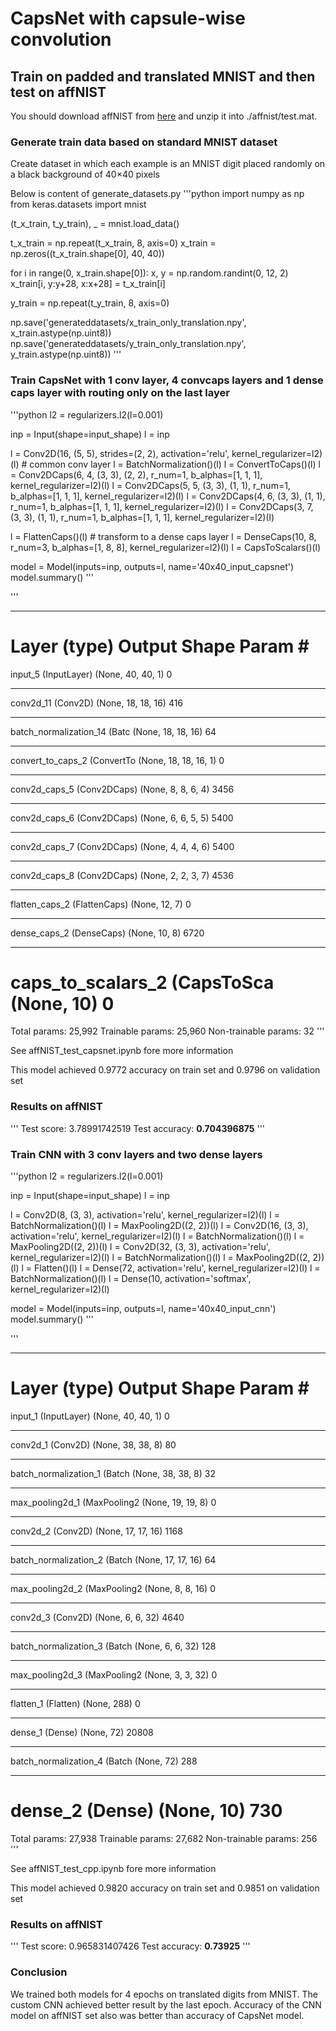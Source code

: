 # CapsNet with capsule-wise convolution

## Train on padded and translated MNIST and then test on affNIST

You should download affNIST from [here](http://www.cs.toronto.edu/~tijmen/affNIST/32x/transformed/test.mat.zip) and unzip it into ./affnist/test.mat.

### Generate train data based on standard MNIST dataset

Create dataset in which each example is an MNIST digit placed randomly on a black background of 40×40 pixels

Below is content of generate_datasets.py
'''python
import numpy as np
from keras.datasets import mnist

(t_x_train, t_y_train), _ = mnist.load_data()

t_x_train = np.repeat(t_x_train, 8, axis=0)
x_train = np.zeros((t_x_train.shape[0], 40, 40))

for i in range(0, x_train.shape[0]):
    x, y = np.random.randint(0, 12, 2)
    x_train[i, y:y+28, x:x+28] = t_x_train[i]

y_train = np.repeat(t_y_train, 8, axis=0)

np.save('generateddatasets/x_train_only_translation.npy',
        x_train.astype(np.uint8))
np.save('generateddatasets/y_train_only_translation.npy',
        y_train.astype(np.uint8))
'''

### Train CapsNet with 1 conv layer, 4 convcaps layers and 1 dense caps layer with routing only on the last layer

'''python
l2 = regularizers.l2(l=0.001)

inp = Input(shape=input_shape)
l = inp

l = Conv2D(16, (5, 5), strides=(2, 2), activation='relu', kernel_regularizer=l2)(l)  # common conv layer
l = BatchNormalization()(l)
l = ConvertToCaps()(l)
l = Conv2DCaps(6, 4, (3, 3), (2, 2), r_num=1, b_alphas=[1, 1, 1], kernel_regularizer=l2)(l)
l = Conv2DCaps(5, 5, (3, 3), (1, 1), r_num=1, b_alphas=[1, 1, 1], kernel_regularizer=l2)(l)
l = Conv2DCaps(4, 6, (3, 3), (1, 1), r_num=1, b_alphas=[1, 1, 1], kernel_regularizer=l2)(l)
l = Conv2DCaps(3, 7, (3, 3), (1, 1), r_num=1, b_alphas=[1, 1, 1], kernel_regularizer=l2)(l)

l = FlattenCaps()(l)  # transform to a dense caps layer
l = DenseCaps(10, 8, r_num=3, b_alphas=[1, 8, 8], kernel_regularizer=l2)(l)
l = CapsToScalars()(l)

model = Model(inputs=inp, outputs=l, name='40x40_input_capsnet')
model.summary()
'''

'''
_________________________________________________________________
Layer (type)                 Output Shape              Param #   
=================================================================
input_5 (InputLayer)         (None, 40, 40, 1)         0         
_________________________________________________________________
conv2d_11 (Conv2D)           (None, 18, 18, 16)        416       
_________________________________________________________________
batch_normalization_14 (Batc (None, 18, 18, 16)        64        
_________________________________________________________________
convert_to_caps_2 (ConvertTo (None, 18, 18, 16, 1)     0         
_________________________________________________________________
conv2d_caps_5 (Conv2DCaps)   (None, 8, 8, 6, 4)        3456      
_________________________________________________________________
conv2d_caps_6 (Conv2DCaps)   (None, 6, 6, 5, 5)        5400      
_________________________________________________________________
conv2d_caps_7 (Conv2DCaps)   (None, 4, 4, 4, 6)        5400      
_________________________________________________________________
conv2d_caps_8 (Conv2DCaps)   (None, 2, 2, 3, 7)        4536      
_________________________________________________________________
flatten_caps_2 (FlattenCaps) (None, 12, 7)             0         
_________________________________________________________________
dense_caps_2 (DenseCaps)     (None, 10, 8)             6720      
_________________________________________________________________
caps_to_scalars_2 (CapsToSca (None, 10)                0         
=================================================================
Total params: 25,992
Trainable params: 25,960
Non-trainable params: 32
'''

See affNIST_test_capsnet.ipynb fore more information

This model achieved 0.9772 accuracy on train set and 0.9796 on validation set

### Results on affNIST
'''
Test score:  3.78991742519
Test accuracy:  **0.704396875**
'''

### Train CNN with 3 conv layers and two dense layers

'''python
l2 = regularizers.l2(l=0.001)

inp = Input(shape=input_shape)
l = inp

l = Conv2D(8, (3, 3), activation='relu', kernel_regularizer=l2)(l)
l = BatchNormalization()(l)
l = MaxPooling2D((2, 2))(l)
l = Conv2D(16, (3, 3), activation='relu', kernel_regularizer=l2)(l) 
l = BatchNormalization()(l)
l = MaxPooling2D((2, 2))(l)
l = Conv2D(32, (3, 3), activation='relu', kernel_regularizer=l2)(l)
l = BatchNormalization()(l)
l = MaxPooling2D((2, 2))(l)
l = Flatten()(l)
l = Dense(72, activation='relu', kernel_regularizer=l2)(l)
l = BatchNormalization()(l)
l = Dense(10, activation='softmax', kernel_regularizer=l2)(l)

model = Model(inputs=inp, outputs=l, name='40x40_input_cnn')
model.summary()
'''

'''
_________________________________________________________________
Layer (type)                 Output Shape              Param #   
=================================================================
input_1 (InputLayer)         (None, 40, 40, 1)         0         
_________________________________________________________________
conv2d_1 (Conv2D)            (None, 38, 38, 8)         80        
_________________________________________________________________
batch_normalization_1 (Batch (None, 38, 38, 8)         32        
_________________________________________________________________
max_pooling2d_1 (MaxPooling2 (None, 19, 19, 8)         0         
_________________________________________________________________
conv2d_2 (Conv2D)            (None, 17, 17, 16)        1168      
_________________________________________________________________
batch_normalization_2 (Batch (None, 17, 17, 16)        64        
_________________________________________________________________
max_pooling2d_2 (MaxPooling2 (None, 8, 8, 16)          0         
_________________________________________________________________
conv2d_3 (Conv2D)            (None, 6, 6, 32)          4640      
_________________________________________________________________
batch_normalization_3 (Batch (None, 6, 6, 32)          128       
_________________________________________________________________
max_pooling2d_3 (MaxPooling2 (None, 3, 3, 32)          0         
_________________________________________________________________
flatten_1 (Flatten)          (None, 288)               0         
_________________________________________________________________
dense_1 (Dense)              (None, 72)                20808     
_________________________________________________________________
batch_normalization_4 (Batch (None, 72)                288       
_________________________________________________________________
dense_2 (Dense)              (None, 10)                730       
=================================================================
Total params: 27,938
Trainable params: 27,682
Non-trainable params: 256
'''

See affNIST_test_cpp.ipynb fore more information

This model achieved 0.9820 accuracy on train set and 0.9851 on validation set

### Results on affNIST
'''
Test score:  0.965831407426
Test accuracy:  **0.73925**
'''

### Conclusion
We trained both models for 4 epochs on translated digits from MNIST. The custom CNN achieved better result by the last epoch.
Accuracy of the CNN model on affNIST set also was better than accuracy of CapsNet model.